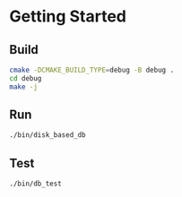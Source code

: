 # Getting Started
## Build
```sh
cmake -DCMAKE_BUILD_TYPE=debug -B debug .
cd debug
make -j
```
## Run
```sh
./bin/disk_based_db
```
## Test
```sh
./bin/db_test
```
